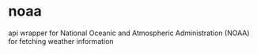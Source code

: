 # noaa
api wrapper for National Oceanic and Atmospheric Administration (NOAA) for fetching weather information
